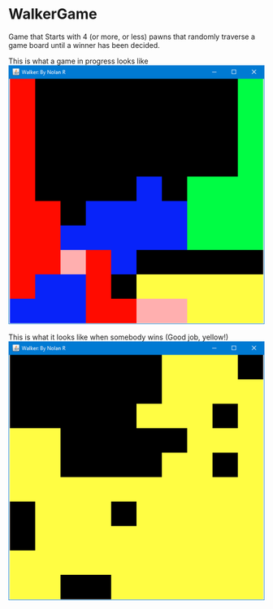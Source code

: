 # WalkerGame
Game that Starts with 4 (or more, or less) pawns that randomly traverse a game board until a winner has been decided.

This is what a game in progress looks like
![](Images/GameInProgress.png)


This is what it looks like when somebody wins (Good job, yellow!)
![](Images/YellowWinner.png)
